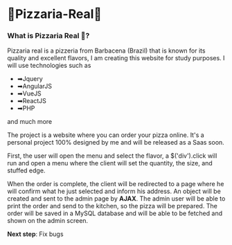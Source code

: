 # 🍕Pizzaria-Real🍕
### What is Pizzaria Real 🤔? 

Pizzaria real is a pizzeria from Barbacena (Brazil) that is known for its quality and excellent flavors, I am creating this website for study purposes. I will use technologies such as 

* ➡Jquery
* ➡AngularJS
* ➡VueJS
* ➡ReactJS
* ➡PHP

and much more


The project is a website where you can order your pizza online. It's a personal project 100% designed by me and will be released as a Saas soon.

First, the user will open the menu and select the flavor, a $('div').click will run and open a menu where the client will set the quantity, the size, and stuffed edge.

When the order is complete, the client will be redirected to a page where he will confirm what he just selected and inform his address. An object will be created and sent to the admin page by **AJAX**. The admin user will be able to print the order and send to the kitchen, so the pizza will be prepared. The order will be saved in a MySQL database and will be able to be fetched and shown on the admin screen.



**Next step**: Fix bugs
